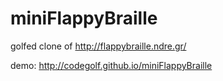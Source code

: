 # miniFlappyBraille
golfed clone of http://flappybraille.ndre.gr/

demo: http://codegolf.github.io/miniFlappyBraille
